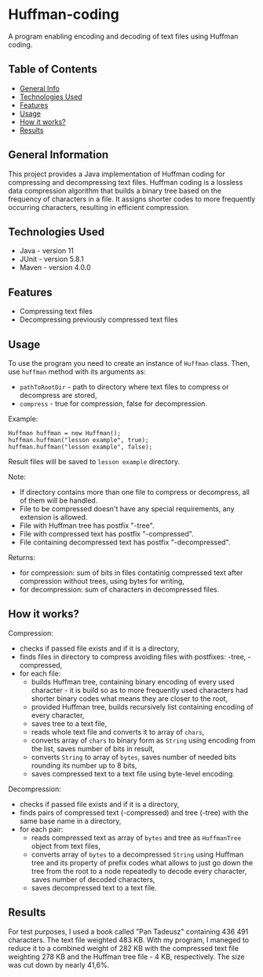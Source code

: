 # Huffman-coding
A program enabling encoding and decoding of text files using Huffman coding.

## Table of Contents
* [General Info](#general-information)
* [Technologies Used](#technologies-used)
* [Features](#features)
* [Usage](#usage)
* [How it works?](#how-it-works)
* [Results](#results)

## General Information
This project provides a Java implementation of Huffman coding for compressing and decompressing text files. Huffman coding is a lossless data compression algorithm that builds a binary tree based on the frequency of characters in a file. It assigns shorter codes to more frequently occurring characters, resulting in efficient compression.


## Technologies Used
- Java - version 11
- JUnit - version 5.8.1
- Maven - version 4.0.0


## Features
- Compressing text files
- Decompressing previously compressed text files


## Usage
To use the program you need to create an instance of `Huffman` class. Then, use `huffman` method with its arguments as:
- `pathToRootDir` - path to directory where text files to compress or decompress are stored,
- `compress` - true for compression, false for decompression.

Example:
```
Huffman huffman = new Huffman();
huffman.huffman("lesson example", true);
huffman.huffman("lesson example", false);
```
Result files will be saved to `lesson example` directory.

Note:
- If directory contains more than one file to compress or decompress, all of them will be handled.
- File to be compressed doesn't have any special requirements, any extension is allowed.
- File with Huffman tree has postfix "-tree".
- File with compressed text has postfix "-compressed".
- File containing decompressed text has postfix "-decompressed".

Returns:
- for compression: sum of bits in files contatinig compressed text after compression without trees, using bytes for writing,
- for decompression: sum of characters in decompressed files.

## How it works?
Compression:
- checks if passed file exists and if it is a directory,
- finds files in directory to compress avoiding files with postfixes: -tree, -compressed,
- for each file:
    - builds Huffman tree, containing binary encoding of every used character - it is build so as to more frequently used characters had shorter binary codes what means they are closer to the root,
    - provided Huffman tree, builds recursively list containing encoding of every character,
    - saves tree to a text file,
    - reads whole text file and converts it to array of `chars`,
    - converts array of `chars` to binary form as `String` using encoding from the list, saves number of bits in result,
    - converts `String` to array of `bytes`, saves number of needed bits rounding its number up to 8 bits,
    - saves compressed text to a text file using byte-level encoding.

Decompression:
- checks if passed file exists and if it is a directory,
- finds pairs of compressed text (-compressed) and tree (-tree) with the same base name in a directory,
- for each pair:
    - reads compressed text as array of `bytes` and tree as `HuffmanTree` object from text files,
    - converts array of `bytes` to a decompressed `String` using Huffman tree and its property of prefix codes what allows to just go down the tree from the root to a node repeatedly to decode every character, saves number of decoded characters,
    - saves decompressed text to a text file.

## Results
For test purposes, I used a book called "Pan Tadeusz" containing 436 491 characters. The text file weighted 483 KB. With my program, I maneged to reduce it to a combined weight of 282 KB with the compressed text file weighting 278 KB and the Huffman tree file - 4 KB, respectively. The size was cut down by nearly 41,6%.